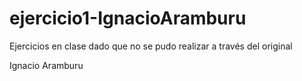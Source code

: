 # ejercicio1-IgnacioAramburu
Ejercicios en clase dado que no se pudo realizar a través del original

Ignacio Aramburu